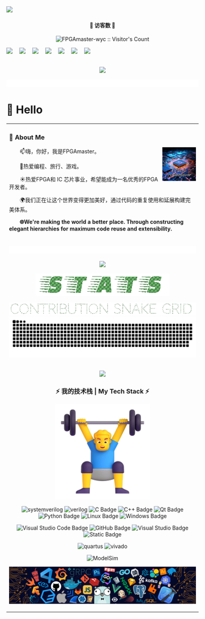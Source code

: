 <!-- 星球-->
<div>
<img src="https://github.com/FPGAmaster-wyc/self-introduction/blob/main/FPGAmaster.gif?raw=true">

<h4 align="center">👀 访客数 👀</h4>
<p align="center"><img src="https://profile-counter.glitch.me/FPGAmaster-wyc/count.svg" alt="FPGAmaster-wyc :: Visitor's Count" /></p>
</div>

<div>
<!-- metrics 基础资料 -->
<img width="150" src="https://cdn.jsdelivr.net/gh/sun0225SUN/sun0225SUN/assets/images/cxyduck.gif" />&emsp;
  <a href="https://i.postimg.cc/vBYPKw3T/image.jpg"><img src="https://img.shields.io/badge/WeChat-微信-07c160" /></a>&emsp;
  <a href="https://twitter.com/yachaung76073"><img src="https://img.shields.io/badge/Twitter-推特-blue" /></a>&emsp;
  <a href="https://blog.csdn.net/w18864443115?spm=1000.2115.3001.5343"><img src="https://img.shields.io/badge/CSDN-论坛-c32136" /></a>&emsp;
  <a href="https://www.zhihu.com/people/ai-yun-dong-geng-ai-ni"><img src="https://img.shields.io/badge/Zhihu-知乎-blue" /></a>&emsp;
  <a href="https://www.zhihu.com/people/ai-yun-dong-geng-ai-ni"><img src="https://img.shields.io/badge/Tencent%20QQ-%23EB1923?logo=tencentqq&logoColor=white" /></a>&emsp;
<img width="150" src="https://cdn.jsdelivr.net/gh/sun0225SUN/sun0225SUN/assets/images/cxyduck.gif" />

  <!-- for beauty 留个空行好看点 -->
  <div>&nbsp;</div>


<p align="center" float="center"> <img src="https://readme-typing-svg.herokuapp.com/?lines=代码可以不会写，但逼格一定要有;hello+word+!&center=true&size=20"> </p> 
</div>

<!--Line跑码线-->
<img src="https://github.com/FPGAmaster-wyc/self-introduction/blob/main/paomaxian.gif?raw=true" height="20" width="100%">

#  🙋 Hello

<table>
  
<tr><td>

### 🤺 About Me

<img align="right" width="88" src="https://github.com/FPGAmaster-wyc/self-introduction/blob/main/touxiang.png" />

<p>&emsp;&emsp;📫嗨，你好，我是FPGAmaster。</p>
<p>&emsp;&emsp;🚀热爱编程、旅行、游戏。</p>
<p>&emsp;&emsp;☀️热爱FPGA和 IC 芯片事业，希望能成为一名优秀的FPGA开发者。</p>
<p>&emsp;&emsp;🌍我们正在让这个世界变得更加美好，通过代码的重复使用和延展构建完美体系。</p>
<p><strong>&emsp;&emsp;🌐We're making the world a better place. Through constructing elegant hierarchies for maximum code reuse and extensibility.</strong></p>

  <!-- for beauty 留个空行好看点 -->
  <div>&nbsp;</div>

</td></tr>

<tr><td>

</div>
<!--LINE-->
<img src="https://github.com/FPGAmaster-wyc/self-introduction/blob/main/paomaxian.gif?raw=true" height="20" width="100%">
  <!-- for beauty 留个空行好看点 -->
  <div>&nbsp;</div>

<!-- just img 心灵鸡汤 -->
<div align="center" >
<img src="https://quotes-github-readme.vercel.app/api?type=horizontal&theme=monokai&quote=纵使生活再多不如意，依然要充满元气、热血！~~❤🎈🎈🎈&author=FPGA_master_心灵解药">

<!-- just img 贪吃蛇 -->
<!--STATTITLE / WEBSITE: https://textanim.com/-->
<p align="center"> <img src="https://github.com/FPGAmaster-wyc/self-introduction/blob/main/start.gif?raw=true">
 <!--SNAKETITLE / WEBSITE: https://textanim.com/ -->
<p align="center"> <img src="https://github.com/FPGAmaster-wyc/self-introduction/blob/main/gongxianzhi.gif?raw=true" width="500">
<!--SNAKEGRAPH / WEBSITE: https://github.com/Platane/snk -->
<img src="https://github.com/FPGAmaster-wyc/self-introduction/blob/output/github-contribution-grid-snake-dark.svg?raw=true"
width="100%">

  <!-- for beauty 留个空行好看点 -->
  <div>&nbsp;</div>
<!--贡献速度-->
<img src="https://github-readme-activity-graph.vercel.app/graph?username=FPGAmaster-wyc&theme=react-dark&bg_color=20232a&hide_border=true"width="100%"/>

### ⚡ 我的技术栈 | My Tech Stack ⚡
<!-- just img 大力士图片 -->
<div align="center" >
<img src="https://github.com/FPGAmaster-wyc/self-introduction/blob/main/man.png" width="250" height="250" />
  
<!--  skill badge 技能徽章 -->
![systemverilog](https://img.shields.io/badge/-SystemVerilog-CAD09D.svg) ![verilog](https://img.shields.io/badge/-Verilog-8985F0.svg) 
![C Badge](https://img.shields.io/badge/C-A8B9CC?logo=c&logoColor=fff&style=flat)
![C++ Badge](https://img.shields.io/badge/C%2B%2B-00599C?logo=cplusplus&logoColor=fff&style=flat)
![Qt Badge](https://img.shields.io/badge/Qt-41CD52?logo=qt&logoColor=fff&style=flat)
![Python Badge](https://img.shields.io/badge/Python-3776AB?logo=python&logoColor=fff&style=flat)
![Linux Badge](https://img.shields.io/badge/Linux-FCC624?logo=linux&logoColor=000&style=flat)
![Windows Badge](https://img.shields.io/badge/Windows-0078D6?logo=windows&logoColor=fff&style=flat)
<div align="center" >
  
![Visual Studio Code Badge](https://img.shields.io/badge/Visual%20Studio%20Code-007ACC?logo=visualstudiocode&logoColor=fff&style=flat)
![GitHub Badge](https://img.shields.io/badge/GitHub-181717?logo=github&logoColor=fff&style=flat)
![Visual Studio Badge](https://img.shields.io/badge/Visual%20Studio-5C2D91?logo=visualstudio&logoColor=fff&style=flat)
![Static Badge](https://img.shields.io/badge/Git%20%E7%89%88%E6%9C%AC%E6%8E%A7%E5%88%B6-%23F05032?logo=Git&logoColor=white)

<div align="center" >
  
 ![quartus](https://img.shields.io/badge/-Quartus-blue.svg?logo=intel&logoColor=ffffff) ![vivado](https://img.shields.io/badge/-Vivado-FF1010.svg?logo=xilinx&logoColor=ffffff)


<div align="center" >

 ![ModelSim](http://img.shields.io/badge/-ModelSim-green.svg)

<!-- just img 结尾图片 -->
<img src="https://github.com/FPGAmaster-wyc/self-introduction/blob/main/jiewei.png" /></div>
</div>




